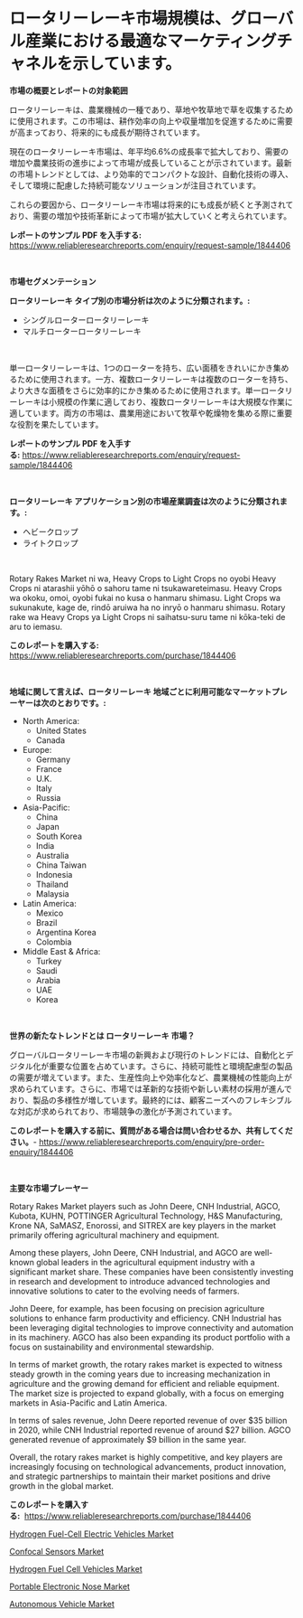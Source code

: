 <p><h1>ロータリーレーキ市場規模は、グローバル産業における最適なマーケティングチャネルを示しています。</h1></p><p><strong>市場の概要とレポートの対象範囲</strong></p>
<p><p>ロータリーレーキは、農業機械の一種であり、草地や牧草地で草を収集するために使用されます。この市場は、耕作効率の向上や収量増加を促進するために需要が高まっており、将来的にも成長が期待されています。</p><p>現在のロータリーレーキ市場は、年平均6.6%の成長率で拡大しており、需要の増加や農業技術の進歩によって市場が成長していることが示されています。最新の市場トレンドとしては、より効率的でコンパクトな設計、自動化技術の導入、そして環境に配慮した持続可能なソリューションが注目されています。</p><p>これらの要因から、ロータリーレーキ市場は将来的にも成長が続くと予測されており、需要の増加や技術革新によって市場が拡大していくと考えられています。</p></p>
<p><strong>レポートのサンプル PDF を入手する:</strong> <a href="https://www.reliableresearchreports.com/enquiry/request-sample/1844406">https://www.reliableresearchreports.com/enquiry/request-sample/1844406</a></p>
<p>&nbsp;</p>
<p><strong>市場セグメンテーション</strong></p>
<p><strong>ロータリーレーキ タイプ別の市場分析は次のように分類されます。:</strong></p>
<p><ul><li>シングルローターロータリーレーキ</li><li>マルチローターロータリーレーキ</li></ul></p>
<p>&nbsp;</p>
<p><p>単一ロータリーレーキは、1つのローターを持ち、広い面積をきれいにかき集めるために使用されます。一方、複数ロータリーレーキは複数のローターを持ち、より大きな面積をさらに効率的にかき集めるために使用されます。単一ロータリーレーキは小規模の作業に適しており、複数ロータリーレーキは大規模な作業に適しています。両方の市場は、農業用途において牧草や乾燥物を集める際に重要な役割を果たしています。</p></p>
<p><strong>レポートのサンプル PDF を入手する:</strong>&nbsp;<a href="https://www.reliableresearchreports.com/enquiry/request-sample/1844406">https://www.reliableresearchreports.com/enquiry/request-sample/1844406</a></p>
<p>&nbsp;</p>
<p><strong> ロータリーレーキ アプリケーション別の市場産業調査は次のように分類されます。:</strong></p>
<p><ul><li>ヘビークロップ</li><li>ライトクロップ</li></ul></p>
<p>&nbsp;</p>
<p><p>Rotary Rakes Market ni wa, Heavy Crops to Light Crops no oyobi Heavy Crops ni atarashii yōhō o sahoru tame ni tsukawareteimasu. Heavy Crops wa okoku, omoi, oyobi fukai no kusa o hanmaru shimasu. Light Crops wa sukunakute, kage de, rindō aruiwa ha no inryō o hanmaru shimasu. Rotary rake wa Heavy Crops ya Light Crops ni saihatsu-suru tame ni kōka-teki de aru to iemasu.</p></p>
<p><strong>このレポートを購入する:</strong>&nbsp; <a href="https://www.reliableresearchreports.com/purchase/1844406">https://www.reliableresearchreports.com/purchase/1844406</a></p>
<p>&nbsp;</p>
<p><strong>地域に関して言えば、ロータリーレーキ 地域ごとに利用可能なマーケットプレーヤーは次のとおりです。:</strong></p>
<p><ul>
    <li>
        North America:
        <ul>
            <li>United States</li>
            <li>Canada</li>
        </ul>
    </li>
    <li>
        Europe:
        <ul>
            <li>Germany</li>
            <li>France</li>
            <li>U.K.</li>
            <li>Italy</li>
            <li>Russia</li>
        </ul>
    </li>
    <li>
        Asia-Pacific:
        <ul>
            <li>China</li>
            <li>Japan</li>
            <li>South Korea</li>
            <li>India</li>
            <li>Australia</li>
            <li>China Taiwan</li>
            <li>Indonesia</li>
            <li>Thailand</li>
            <li>Malaysia</li>
        </ul>
    </li>
    <li>
        Latin America:
        <ul>
            <li>Mexico</li>
            <li>Brazil</li>
            <li>Argentina Korea</li>
            <li>Colombia</li>
        </ul>
    </li>
    <li>
        Middle East & Africa:
        <ul>
            <li>Turkey</li>
            <li>Saudi</li>
            <li>Arabia</li>
            <li>UAE</li>
            <li>Korea</li>
        </ul>
    </li>
    </ul></p>
<p>&nbsp;</p>
<p><strong>世界の新たなトレンドとは ロータリーレーキ 市場？</strong></p>
<p><p>グローバルロータリーレーキ市場の新興および現行のトレンドには、自動化とデジタル化が重要な位置を占めています。さらに、持続可能性と環境配慮型の製品の需要が増えています。また、生産性向上や効率化など、農業機械の性能向上が求められています。さらに、市場では革新的な技術や新しい素材の採用が進んでおり、製品の多様性が増しています。最終的には、顧客ニーズへのフレキシブルな対応が求められており、市場競争の激化が予測されています。</p></p>
<p><strong>このレポートを購入する前に、質問がある場合は問い合わせるか、共有してください。</strong>- <a href="https://www.reliableresearchreports.com/enquiry/pre-order-enquiry/1844406">https://www.reliableresearchreports.com/enquiry/pre-order-enquiry/1844406</a></p>
<p>&nbsp;</p>
<p><strong>主要な市場プレーヤー</strong></p>
<p><p>Rotary Rakes Market players such as John Deere, CNH Industrial, AGCO, Kubota, KUHN, POTTINGER Agricultural Technology, H&S Manufacturing, Krone NA, SaMASZ, Enorossi, and SITREX are key players in the market primarily offering agricultural machinery and equipment. </p><p>Among these players, John Deere, CNH Industrial, and AGCO are well-known global leaders in the agricultural equipment industry with a significant market share. These companies have been consistently investing in research and development to introduce advanced technologies and innovative solutions to cater to the evolving needs of farmers.</p><p>John Deere, for example, has been focusing on precision agriculture solutions to enhance farm productivity and efficiency. CNH Industrial has been leveraging digital technologies to improve connectivity and automation in its machinery. AGCO has also been expanding its product portfolio with a focus on sustainability and environmental stewardship.</p><p>In terms of market growth, the rotary rakes market is expected to witness steady growth in the coming years due to increasing mechanization in agriculture and the growing demand for efficient and reliable equipment. The market size is projected to expand globally, with a focus on emerging markets in Asia-Pacific and Latin America.</p><p>In terms of sales revenue, John Deere reported revenue of over $35 billion in 2020, while CNH Industrial reported revenue of around $27 billion. AGCO generated revenue of approximately $9 billion in the same year.</p><p>Overall, the rotary rakes market is highly competitive, and key players are increasingly focusing on technological advancements, product innovation, and strategic partnerships to maintain their market positions and drive growth in the global market.</p></p>
<p><strong>このレポートを購入する:</strong>&nbsp;&nbsp;<a href="https://www.reliableresearchreports.com/purchase/1844406">https://www.reliableresearchreports.com/purchase/1844406</a></p>
<p><p><a href="https://five-trouble-98a.notion.site/Hydrogen-Fuel-Cell-Electric-Vehicles-Market-Research-Report-The-Key-To-Successful-Business-Strategy-e2f6bcdbb6d0453794eba0d31f6a6d1b">Hydrogen Fuel-Cell Electric Vehicles Market</a></p><p><a href="https://view.publitas.com/reportprime-1/confocal-sensors-market-offer-valuable-insights-into-market-size-market-share-market-trends-and-projections-spanning-from-2024-to-2031/">Confocal Sensors Market</a></p><p><a href="https://nifty-kite-d51.notion.site/Hydrogen-Fuel-Cell-Vehicles-Market-Size-Market-Share-and-Global-Market-Analysis-Report-2024-2031-8007888fa6204980a96bcbffed0b1cd2">Hydrogen Fuel Cell Vehicles Market</a></p><p><a href="https://view.publitas.com/reportprime-1/portable-electronic-nose-market-research-report-provides-thorough-industry-overview-which-offers-an-in-depth-analysis-of-product-trends-and-new-market-divisions/">Portable Electronic Nose Market</a></p><p><a href="https://ivy-potential-64b.notion.site/Autonomous-Vehicle-Market-Research-Report-Provides-Critical-Insights-that-can-help-Shape-Business-De-44410c9e82ad47e6935be2762f10949d">Autonomous Vehicle Market</a></p></p>